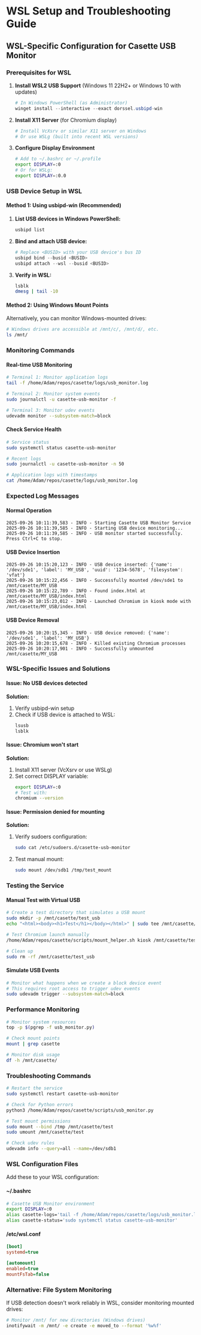 # WSL Setup and Troubleshooting Guide

## WSL-Specific Configuration for Casette USB Monitor

### Prerequisites for WSL

1. **Install WSL2 USB Support** (Windows 11 22H2+ or Windows 10 with updates)
   ```powershell
   # In Windows PowerShell (as Administrator)
   winget install --interactive --exact dorssel.usbipd-win
   ```

2. **Install X11 Server** (for Chromium display)
   ```bash
   # Install VcXsrv or similar X11 server on Windows
   # Or use WSLg (built into recent WSL versions)
   ```

3. **Configure Display Environment**
   ```bash
   # Add to ~/.bashrc or ~/.profile
   export DISPLAY=:0
   # Or for WSLg:
   export DISPLAY=:0.0
   ```

### USB Device Setup in WSL

#### Method 1: Using usbipd-win (Recommended)

1. **List USB devices in Windows PowerShell:**
   ```powershell
   usbipd list
   ```

2. **Bind and attach USB device:**
   ```powershell
   # Replace <BUSID> with your USB device's bus ID
   usbipd bind --busid <BUSID>
   usbipd attach --wsl --busid <BUSID>
   ```

3. **Verify in WSL:**
   ```bash
   lsblk
   dmesg | tail -10
   ```

#### Method 2: Using Windows Mount Points

Alternatively, you can monitor Windows-mounted drives:

```bash
# Windows drives are accessible at /mnt/c/, /mnt/d/, etc.
ls /mnt/
```

### Monitoring Commands

#### Real-time USB Monitoring
```bash
# Terminal 1: Monitor application logs
tail -f /home/Adam/repos/casette/logs/usb_monitor.log

# Terminal 2: Monitor system events  
sudo journalctl -u casette-usb-monitor -f

# Terminal 3: Monitor udev events
udevadm monitor --subsystem-match=block
```

#### Check Service Health
```bash
# Service status
sudo systemctl status casette-usb-monitor

# Recent logs
sudo journalctl -u casette-usb-monitor -n 50

# Application logs with timestamps
cat /home/Adam/repos/casette/logs/usb_monitor.log
```

### Expected Log Messages

#### Normal Operation
```
2025-09-26 10:11:39,583 - INFO - Starting Casette USB Monitor Service
2025-09-26 10:11:39,585 - INFO - Starting USB device monitoring...
2025-09-26 10:11:39,585 - INFO - USB monitor started successfully. Press Ctrl+C to stop.
```

#### USB Device Insertion
```
2025-09-26 10:15:20,123 - INFO - USB device inserted: {'name': '/dev/sde1', 'label': 'MY_USB', 'uuid': '1234-5678', 'filesystem': 'vfat'}
2025-09-26 10:15:22,456 - INFO - Successfully mounted /dev/sde1 to /mnt/casette/MY_USB
2025-09-26 10:15:22,789 - INFO - Found index.html at /mnt/casette/MY_USB/index.html
2025-09-26 10:15:23,012 - INFO - Launched Chromium in kiosk mode with /mnt/casette/MY_USB/index.html
```

#### USB Device Removal
```
2025-09-26 10:20:15,345 - INFO - USB device removed: {'name': '/dev/sde1', 'label': 'MY_USB'}
2025-09-26 10:20:15,678 - INFO - Killed existing Chromium processes
2025-09-26 10:20:17,901 - INFO - Successfully unmounted /mnt/casette/MY_USB
```

### WSL-Specific Issues and Solutions

#### Issue: No USB devices detected
**Solution:**
1. Verify usbipd-win setup
2. Check if USB device is attached to WSL:
   ```bash
   lsusb
   lsblk
   ```

#### Issue: Chromium won't start
**Solution:**
1. Install X11 server (VcXsrv or use WSLg)
2. Set correct DISPLAY variable:
   ```bash
   export DISPLAY=:0
   # Test with:
   chromium --version
   ```

#### Issue: Permission denied for mounting
**Solution:**
1. Verify sudoers configuration:
   ```bash
   sudo cat /etc/sudoers.d/casette-usb-monitor
   ```
2. Test manual mount:
   ```bash
   sudo mount /dev/sdb1 /tmp/test_mount
   ```

### Testing the Service

#### Manual Test with Virtual USB
```bash
# Create a test directory that simulates a USB mount
sudo mkdir -p /mnt/casette/test_usb
echo "<html><body><h1>Test</h1></body></html>" | sudo tee /mnt/casette/test_usb/index.html

# Test Chromium launch manually
/home/Adam/repos/casette/scripts/mount_helper.sh kiosk /mnt/casette/test_usb/index.html

# Clean up
sudo rm -rf /mnt/casette/test_usb
```

#### Simulate USB Events
```bash
# Monitor what happens when we create a block device event
# This requires root access to trigger udev events
sudo udevadm trigger --subsystem-match=block
```

### Performance Monitoring

```bash
# Monitor system resources
top -p $(pgrep -f usb_monitor.py)

# Check mount points
mount | grep casette

# Monitor disk usage
df -h /mnt/casette/
```

### Troubleshooting Commands

```bash
# Restart the service
sudo systemctl restart casette-usb-monitor

# Check for Python errors
python3 /home/Adam/repos/casette/scripts/usb_monitor.py

# Test mount permissions
sudo mount --bind /tmp /mnt/casette/test
sudo umount /mnt/casette/test

# Check udev rules
udevadm info --query=all --name=/dev/sdb1
```

### WSL Configuration Files

Add these to your WSL configuration:

#### ~/.bashrc
```bash
# Casette USB Monitor environment
export DISPLAY=:0
alias casette-logs='tail -f /home/Adam/repos/casette/logs/usb_monitor.log'
alias casette-status='sudo systemctl status casette-usb-monitor'
```

#### /etc/wsl.conf
```ini
[boot]
systemd=true

[automount]
enabled=true
mountFsTab=false
```

### Alternative: File System Monitoring

If USB detection doesn't work reliably in WSL, consider monitoring mounted drives:

```bash
# Monitor /mnt/ for new directories (Windows drives)
inotifywait -m /mnt/ -e create -e moved_to --format '%w%f'
```